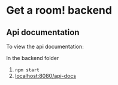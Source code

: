 # Get a room! backend

## Api documentation

To view the api documentation:

In the backend folder

1. `npm start`
2. <localhost:8080/api-docs>

